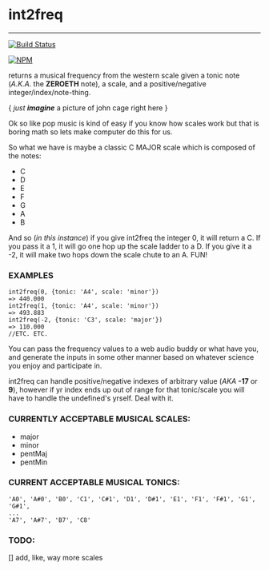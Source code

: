 # int2freq
---------------

[![Build Status](https://secure.travis-ci.org/coleww/int2freq.png)](http://travis-ci.org/coleww/int2freq)

[![NPM](https://nodei.co/npm/int2freq.png)](https://nodei.co/npm/int2freq/)

returns a musical frequency from the western scale given a tonic note (_A.K.A._ the **ZEROETH** note), a scale, and a positive/negative integer/index/note-thing.

{ _just **imagine**_ a picture of john cage right here }

Ok so like pop music is kind of easy if you know how scales work but that is boring math so lets make computer do this for us.

So what we have is maybe a classic C MAJOR scale which is composed of the notes:

- C
- D
- E
- F
- G
- A
- B

And so (_in this instance_) if you give int2freq the integer 0, it will return a C. If you pass it a 1, it will go one hop up the scale ladder to a D. If you give it a -2, it will make two hops down the scale chute to an A. FUN!

### EXAMPLES

```
int2freq(0, {tonic: 'A4', scale: 'minor'})
=> 440.000
int2freq(1, {tonic: 'A4', scale: 'minor'})
=> 493.883
int2freq(-2, {tonic: 'C3', scale: 'major'})
=> 110.000
//ETC. ETC.
```

You can pass the frequency values to a web audio buddy or what have you, and generate the inputs in some other manner based on whatever science you enjoy and participate in.

int2freq can handle positive/negative indexes of arbitrary value (_AKA_ **-17** or **9**), however if yr index ends up out of range for that tonic/scale you will have to handle the undefined's yrself. Deal with it.

### CURRENTLY ACCEPTABLE MUSICAL SCALES:

- major
- minor
- pentMaj
- pentMin

### CURRENT ACCEPTABLE MUSICAL TONICS:

```
'A0', 'A#0', 'B0', 'C1', 'C#1', 'D1', 'D#1', 'E1', 'F1', 'F#1', 'G1', 'G#1',
...
'A7', 'A#7', 'B7', 'C8'
```

### TODO:

[] add, like, way more scales

